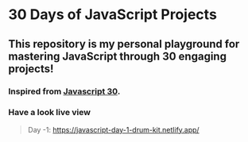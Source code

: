# 30 Days of JavaScript Projects
## This repository is my personal playground for mastering JavaScript through 30 engaging projects!

### Inspired from [Javascript 30](https://javascript30.com/).
### Have a look live view 
> Day -1: https://javascript-day-1-drum-kit.netlify.app/


 
